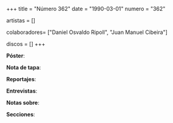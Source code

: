 +++
title = "Número 362"
date = "1990-03-01"
numero = "362"

artistas = []

colaboradores= ["Daniel Osvaldo Ripoll", "Juan Manuel Cibeira"]

discos = []
+++

**Póster**: 

**Nota de tapa**: 

**Reportajes**: 

**Entrevistas**: 

**Notas sobre**:

**Secciones**:
